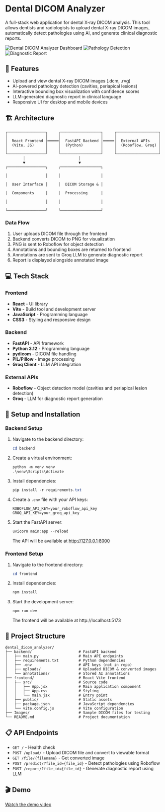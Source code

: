 # Dental DICOM Analyzer

A full-stack web application for dental X-ray DICOM analysis. This tool allows dentists and radiologists to upload dental X-ray DICOM images, automatically detect pathologies using AI, and generate clinical diagnostic reports.

![Dental DICOM Analyzer Dashboard](./screenshot/ss2.png.png)
![Pathology Detection](./screenshot/image.png.png)
![Diagnostic Report](./screenshot/ss1.png.png)

## 🚀 Features
- Upload and view dental X-ray DICOM images (.dcm, .rvg)
- AI-powered pathology detection (cavities, periapical lesions)
- Interactive bounding box visualization with confidence scores
- LLM-generated diagnostic report in clinical language
- Responsive UI for desktop and mobile devices

## 🏗️ Architecture

```
┌─────────────────┐     ┌──────────────────┐     ┌───────────────────┐
│                 │     │                  │     │                   │
│  React Frontend │═════│  FastAPI Backend │═════│  External APIs    │
│  (Vite, JS)     │     │  (Python)        │     │  (Roboflow, Groq) │
│                 │     │                  │     │                   │
└─────────────────┘     └──────────────────┘     └───────────────────┘
        │                        │                        
        ▼                        ▼                        
┌─────────────────┐     ┌──────────────────┐             

│                 │     │                  │             

│  User Interface │     │  DICOM Storage & │             

│  Components     │     │  Processing      │             

│                 │     │                  │             

└─────────────────┘     └──────────────────┘             
```

### Data Flow
1. User uploads DICOM file through the frontend
2. Backend converts DICOM to PNG for visualization
3. PNG is sent to Roboflow for object detection
4. Annotations and bounding boxes are returned to frontend
5. Annotations are sent to Groq LLM to generate diagnostic report
6. Report is displayed alongside annotated image

## 💻 Tech Stack

### Frontend
- **React** - UI library
- **Vite** - Build tool and development server
- **JavaScript** - Programming language
- **CSS3** - Styling and responsive design

### Backend
- **FastAPI** - API framework
- **Python 3.12** - Programming language
- **pydicom** - DICOM file handling
- **PIL/Pillow** - Image processing
- **Groq Client** - LLM API integration

### External APIs
- **Roboflow** - Object detection model (cavities and periapical lesion detection)
- **Groq** - LLM for diagnostic report generation

## 🔧 Setup and Installation

### Backend Setup
1. Navigate to the backend directory:
   ```powershell
   cd backend
   ```

2. Create a virtual environment:
   ```powershell
   python -m venv venv
   .\venv\Scripts\Activate
   ```

3. Install dependencies:
   ```powershell
   pip install -r requirements.txt
   ```

4. Create a `.env` file with your API keys:
   ```
   ROBOFLOW_API_KEY=your_roboflow_api_key
   GROQ_API_KEY=your_groq_api_key
   ```

5. Start the FastAPI server:
   ```powershell
   uvicorn main:app --reload
   ```
   The API will be available at http://127.0.0.1:8000

### Frontend Setup
1. Navigate to the frontend directory:
   ```powershell
   cd frontend
   ```

2. Install dependencies:
   ```powershell
   npm install
   ```

3. Start the development server:
   ```powershell
   npm run dev
   ```
   The frontend will be available at http://localhost:5173

## 📁 Project Structure
```
dental_dicom_analyzer/
├── backend/                     # FastAPI backend
│   ├── main.py                  # Main API endpoints
│   ├── requirements.txt         # Python dependencies
│   ├── .env                     # API keys (not in repo)
│   ├── uploads/                 # Uploaded DICOM & converted images
│   └── annotations/             # Stored AI annotations
├── frontend/                    # React Vite frontend
│   ├── src/                     # Source code
│   │   ├── App.jsx              # Main application component
│   │   ├── App.css              # Styling
│   │   └── main.jsx             # Entry point
│   ├── public/                  # Static assets
│   ├── package.json             # JavaScript dependencies
│   └── vite.config.js           # Vite configuration
├── Images/                      # Sample DICOM files for testing
└── README.md                    # Project documentation
```

## 📋 API Endpoints
- `GET /` - Health check
- `POST /upload/` - Upload DICOM file and convert to viewable format
- `GET /file/{filename}` - Get converted image
- `POST /predict/?file_id={file_id}` - Detect pathologies using Roboflow
- `POST /report/?file_id={file_id}` - Generate diagnostic report using LLM

## 🎬 Demo

[Watch the demo video](placeholder-for-demo-video-link)




